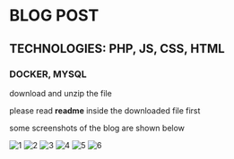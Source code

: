 # BLOG POST 
## TECHNOLOGIES: PHP, JS, CSS, HTML
### DOCKER, MYSQL

download and unzip the file

please read **readme** inside the downloaded file first

some screenshots of the blog are shown below


![1](https://github.com/StanislawZielinski/BLOG-PHP-App/assets/94519797/55f945fa-1068-49a9-a347-50d2be320621)
![2](https://github.com/StanislawZielinski/BLOG-PHP-App/assets/94519797/3dabe722-d086-4b9a-bd87-1e1d307eed73)
![3](https://github.com/StanislawZielinski/BLOG-PHP-App/assets/94519797/dc5f10c0-f80d-4266-8edf-e2b6b3527a37)
![4](https://github.com/StanislawZielinski/BLOG-PHP-App/assets/94519797/db0ddf47-36d9-4c90-8b51-43a9de062aee)
![5](https://github.com/StanislawZielinski/BLOG-PHP-App/assets/94519797/3548ca17-43bb-4424-9ea9-d0c09ef8647f)
![6](https://github.com/StanislawZielinski/BLOG-PHP-App/assets/94519797/15f7b8b9-e484-439b-b535-a9aa40db2df3)
